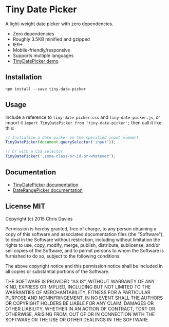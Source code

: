# Tiny Date Picker

A light-weight date picker with zero dependencies.

- Zero dependencies
- Roughly 3.5KB minified and gzipped
- IE9+
- Mobile-friendly/responsive
- Supports multiple languages
- [TinyDatePicker demo](http://chrisdavies.github.io/tiny-date-picker/)

## Installation

    npm install --save tiny-date-picker

## Usage

Include a reference to `tiny-date-picker.css` and `tiny-date-picker.js`, or import
it `import TinyDatePicker from 'tiny-date-picker';` then call it like this:

```javascript
// Initialize a date picker on the specified input element
TinyDatePicker(document.querySelector('input'));

// Or with a CSS selector
TinyDatePicker('.some-class-or-id-or-whatever');
```

## Documentation

- [TinyDatePicker documentation](./docs/tiny-date-picker.md)
- [DateRangePicker documentation](./docs/date-range-picker.md)

## License MIT

Copyright (c) 2015 Chris Davies

Permission is hereby granted, free of charge, to any person
obtaining a copy of this software and associated documentation
files (the "Software"), to deal in the Software without
restriction, including without limitation the rights to use,
copy, modify, merge, publish, distribute, sublicense, and/or sell
copies of the Software, and to permit persons to whom the
Software is furnished to do so, subject to the following
conditions:

The above copyright notice and this permission notice shall be
included in all copies or substantial portions of the Software.

THE SOFTWARE IS PROVIDED "AS IS", WITHOUT WARRANTY OF ANY KIND,
EXPRESS OR IMPLIED, INCLUDING BUT NOT LIMITED TO THE WARRANTIES
OF MERCHANTABILITY, FITNESS FOR A PARTICULAR PURPOSE AND
NONINFRINGEMENT. IN NO EVENT SHALL THE AUTHORS OR COPYRIGHT
HOLDERS BE LIABLE FOR ANY CLAIM, DAMAGES OR OTHER LIABILITY,
WHETHER IN AN ACTION OF CONTRACT, TORT OR OTHERWISE, ARISING
FROM, OUT OF OR IN CONNECTION WITH THE SOFTWARE OR THE USE OR
OTHER DEALINGS IN THE SOFTWARE.
